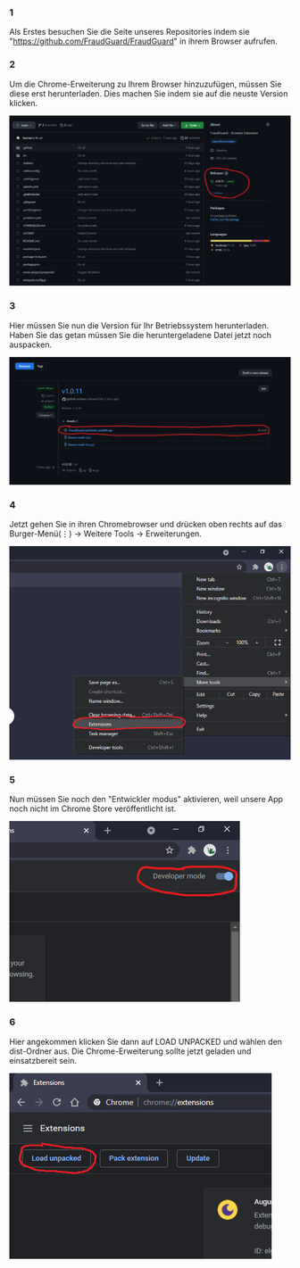 ### **1**

Als Erstes besuchen Sie die Seite unseres Repositories indem sie "https://github.com/FraudGuard/FraudGuard" in ihrem Browser aufrufen.

### **2**

Um die Chrome-Erweiterung zu Ihrem Browser hinzuzufügen, müssen Sie diese erst herunterladen. Dies machen Sie indem sie auf die neuste Version klicken.

![root](./src/assets/images/root.png)

### **3**

Hier müssen Sie nun die Version für Ihr Betriebssystem herunterladen. Haben Sie das getan müssen Sie die heruntergeladene Datei jetzt noch auspacken.

![releases](./src/assets/images/releases.png)

### **4**

Jetzt gehen Sie in ihren Chromebrowser und drücken oben rechts auf das Burger-Menü(⋮) -> Weitere Tools -> Erweiterungen.

![kebab](./src/assets/images/kebab.png)

### **5**

Nun müssen Sie noch den "Entwickler modus" aktivieren, weil unsere App noch nicht im Chrome Store veröffentlicht ist.

![mode](./src/assets/images/mode.png)

### **6**

Hier angekommen klicken Sie dann auf LOAD UNPACKED und wählen den dist-Ordner aus. Die Chrome-Erweiterung sollte jetzt geladen und einsatzbereit sein.

![unpack](./src/assets/images/unpack.png)

